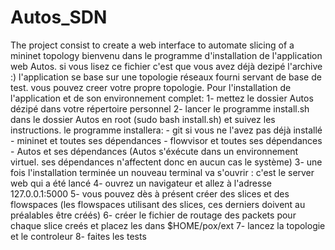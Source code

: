 # Autos_SDN
The project consist  to create a web interface to automate slicing of a mininet topology
bienvenu dans le programme d'installation de l'application web Autos.
si vous lisez ce fichier c'est que vous avez déjà dezipé l'archive :)
l'application se base sur une topologie réseaux fourni servant de base de test. vous pouvez creer votre propre topologie.
Pour l'installation de l'application et de son environnement complet:
1- mettez le dossier Autos dézipé dans votre répertoire personnel 
2- lancer le programme install.sh dans le dossier Autos en root (sudo bash install.sh) et suivez les instructions.
	le programme installera:
		- git si vous ne l'avez pas déjà installé
		- mininet et toutes ses dépendances
		- flowvisor et toutes ses dépendances
		- Autos et ses dépendances (Autos s'éxécute dans un environnement virtuel. ses dépendances n'affectent donc en aucun cas le système)
3- une fois l'installation terminée un nouveau terminal va s'ouvrir : c'est le server web qui a été lancé 
4- ouvrez un navigateur et allez à l'adresse 127.0.0.1:5000 
5- vous pouvez dès à présent créer des slices et des flowspaces (les flowspaces utilisant des slices, ces derniers doivent au préalables être créés)
6- créer le fichier de routage des packets pour chaque slice creés et placez les dans $HOME/pox/ext
7- lancez la topologie et le controleur
8- faites les tests 
